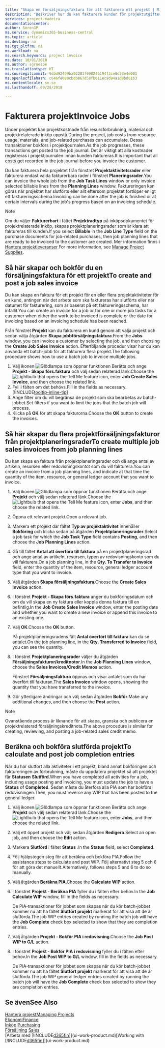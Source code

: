 ```yaml
---
title: "Skapa en försäljningsfaktura för att fakturera ett projekt | Microsoft Docs"
description: "Beskriver hur du kan fakturera kunder för projektutgifter allt eftersom projektet fortskrider."
services: project-madeira
documentationcenter: 
author: SorenGP
ms.service: dynamics365-business-central
ms.topic: article
ms.devlang: na
ms.tgt_pltfrm: na
ms.workload: na
ms.search.keywords: project invoice
ms.date: 10/01/2018
ms.author: sgroespe
ms.translationtype: HT
ms.sourcegitcommit: 9dbd92409ba02281f008246194f3ce0c53e4e001
ms.openlocfilehash: c646fe080cbdb867d58fb011ec9d94a1d8bd61b3
ms.contentlocale: sv-se
ms.lasthandoff: 09/28/2018

---
```

# <a name="invoice-jobs"></a><span data-ttu-id="a5876-103">Fakturera projekt</span><span class="sxs-lookup"><span data-stu-id="a5876-103">Invoice Jobs</span></span>
<span data-ttu-id="a5876-104">Under projektet kan projektkostnade från resursförbrukning, material och projektrelaterade inköp uppstå.</span><span class="sxs-lookup"><span data-stu-id="a5876-104">During the project, job costs from resource usage, materials, and job-related purchases can accumulate.</span></span> <span data-ttu-id="a5876-105">Dessa transaktioner bokförs i projektjournalen.</span><span class="sxs-lookup"><span data-stu-id="a5876-105">As the job progresses, these transactions get posted to the job journal.</span></span> <span data-ttu-id="a5876-106">Det är viktigt att alla kostnader registreras i projektjournalen innan kunden faktureras.</span><span class="sxs-lookup"><span data-stu-id="a5876-106">It is important that all costs get recorded in the job journal before you invoice the customer.</span></span>

<span data-ttu-id="a5876-107">Du kan fakturera hela projektet från fönstret **Projektaktivitetsrader** eller fakturera endast valda fakturerbara rader i fönstret **Planeringsrader**.</span><span class="sxs-lookup"><span data-stu-id="a5876-107">You can invoice the whole job from the **Job Task Lines** window or only invoice selected billable lines from the **Planning Lines** window.</span></span> <span data-ttu-id="a5876-108">Faktureringen kan göras när projektet har slutförts eller allt eftersom projektet fortlöper enligt ett faktureringsschema.</span><span class="sxs-lookup"><span data-stu-id="a5876-108">Invoicing can be done after the job is finished or at certain intervals during the job's progress based on an invoicing schedule.</span></span>

> [!NOTE]  
>   <span data-ttu-id="a5876-109">Om du väljer **Fakturerbart** i fältet **Projektradtyp** på inköpsdokumentet för projektrelaterade inköp, skapas projektplaneringsrader som är klara att faktureras till kunden.</span><span class="sxs-lookup"><span data-stu-id="a5876-109">If you select **Billable** in the **Job Line Type** field on the purchase documents for job-related purchases, then job planning lines that are ready to be invoiced to the customer are created.</span></span> <span data-ttu-id="a5876-110">Mer information finns i [Hantera projektleveranser](projects-how-manage-project-supplies.md).</span><span class="sxs-lookup"><span data-stu-id="a5876-110">For more information, see [Manage Project Supplies](projects-how-manage-project-supplies.md).</span></span>

## <a name="to-create-and-post-a-job-sales-invoice"></a><span data-ttu-id="a5876-111">Så här skapar och bokför du en försäljningsfaktura för ett projekt</span><span class="sxs-lookup"><span data-stu-id="a5876-111">To create and post a job sales invoice</span></span>
<span data-ttu-id="a5876-112">Du kan skapa en faktura för ett projekt för en eller flera projektaktiviteter för en kund, antingen när det arbete som ska faktureras har slutförts eller när datumet för fakturering, som är baserat på ett faktureringsschema, har infallit.</span><span class="sxs-lookup"><span data-stu-id="a5876-112">You can create an invoice for a job or for one or more job tasks for a customer when either the work to be invoiced is complete or the date for invoicing based on an invoicing schedule has been reached.</span></span>

<span data-ttu-id="a5876-113">Från fönstret **Projekt** kan du fakturera en kund genom att välja projekt och sedan välja åtgärden **Skapa jobbförsäljningsfaktura**.</span><span class="sxs-lookup"><span data-stu-id="a5876-113">From the **Jobs** window, you can invoice a customer by selecting the job, and then choosing the **Create Job Sales Invoice** action.</span></span> <span data-ttu-id="a5876-114">Efterföljande procedur visar hur du kan använda ett batch-jobb för att fakturera flera projekt.</span><span class="sxs-lookup"><span data-stu-id="a5876-114">The following procedure shows how to use a batch job to invoice multiple jobs.</span></span>  

1. <span data-ttu-id="a5876-115">Välj ikonen ![Glödlampa som öppnar funktionen Berätta](media/ui-search/search_small.png "Berätta vad du vill göra") och ange **Projekt - Skapa förs.faktura** och välj sedan relaterad länk.</span><span class="sxs-lookup"><span data-stu-id="a5876-115">Choose the ![Lightbulb that opens the Tell Me feature](media/ui-search/search_small.png "Tell me what you want to do") icon, enter **Job Create Sales Invoice**, and then choose the related link.</span></span>  
2. <span data-ttu-id="a5876-116">Fyll i fälten om det behövs.</span><span class="sxs-lookup"><span data-stu-id="a5876-116">Fill in the fields as necessary.</span></span> [!INCLUDE[tooltip-inline-tip](includes/tooltip-inline-tip_md.md)]
3. <span data-ttu-id="a5876-117">Ange filter om du vill begränsa de projekt som ska bearbetas av batch-jobbet.</span><span class="sxs-lookup"><span data-stu-id="a5876-117">Set filters if you want to limit the jobs that the batch job will process.</span></span>
4. <span data-ttu-id="a5876-118">Klicka på **OK** för att skapa fakturorna.</span><span class="sxs-lookup"><span data-stu-id="a5876-118">Choose the **OK** button to create the invoices.</span></span>  

## <a name="to-create-multiple-job-sales-invoices-from-job-planning-lines"></a><span data-ttu-id="a5876-119">Så här skapar du flera projektförsäljningsfakturor från projektplaneringsrader</span><span class="sxs-lookup"><span data-stu-id="a5876-119">To create multiple job sales invoices from job planning lines</span></span>
<span data-ttu-id="a5876-120">Du kan skapa en faktura från projektplaneringsrader och då ange antal av artikeln, resursen eller redovisningskontot som du vill fakturera.</span><span class="sxs-lookup"><span data-stu-id="a5876-120">You can create an invoice from a job planning lines, and indicate at that time the quantity of the item, resource, or general ledger account that you want to invoice.</span></span>

1. <span data-ttu-id="a5876-121">Välj ikonen ![Glödlampa som öppnar funktionen Berätta](media/ui-search/search_small.png "Berätta vad du vill göra") och ange **Projekt** och välj sedan relaterad länk.</span><span class="sxs-lookup"><span data-stu-id="a5876-121">Choose the ![Lightbulb that opens the Tell Me feature](media/ui-search/search_small.png "Tell me what you want to do") icon, enter **Jobs**, and then choose the related link.</span></span>
2. <span data-ttu-id="a5876-122">Öppna ett relevant projekt.</span><span class="sxs-lookup"><span data-stu-id="a5876-122">Open a relevant job.</span></span>
3. <span data-ttu-id="a5876-123">Markera ett projekt där fältet **Typ av projektaktivitet** innehåller **Bokföring** och klicka sedan på åtgärden **Projektplaneringsrader**.</span><span class="sxs-lookup"><span data-stu-id="a5876-123">Select a job task for which the **Job Task Type** field contains **Posting**, and then choose the **Job Planning Lines** action.</span></span>  
4. <span data-ttu-id="a5876-124">Gå till fältet **Antal att överföra till faktura** på en projektplaneringsrad och ange antal av artikeln, resursen, typen av redovisningskonto som du vill fakturera.</span><span class="sxs-lookup"><span data-stu-id="a5876-124">On a job planning line, in the **Qty. To Transfer to Invoice** field, enter the quantity of the item, resource, general ledger account type that you want to invoice.</span></span>  
5. <span data-ttu-id="a5876-125">Välj åtgärden **Skapa försäljningsfaktura**.</span><span class="sxs-lookup"><span data-stu-id="a5876-125">Choose the **Create Sales Invoice** action.</span></span>
6. <span data-ttu-id="a5876-126">I fönstret **Projekt - Skapa förs.faktura** anger du bokföringsdatum och om du vill skapa en ny faktura eller koppla denna faktura till en befintlig.</span><span class="sxs-lookup"><span data-stu-id="a5876-126">In the **Job Create Sales Invoice** window, enter the posting date and whether you want to create a new invoice or append this invoice to an existing one.</span></span>
7. <span data-ttu-id="a5876-127">Välj **OK**.</span><span class="sxs-lookup"><span data-stu-id="a5876-127">Choose the **OK** button.</span></span>  

    <span data-ttu-id="a5876-128">På projektplaneringsradens fält **Antal överfört till faktura** kan du se antalet.</span><span class="sxs-lookup"><span data-stu-id="a5876-128">On the job planning line, in the **Qty. Transferred to Invoice** field, you can see the quantity.</span></span>
8. <span data-ttu-id="a5876-129">I fönstret **Projektplaneringsrader** väljer du åtgärden **Försäljningsfakturor/kreditnotor**.</span><span class="sxs-lookup"><span data-stu-id="a5876-129">In the **Job Planning Lines** window, choose the **Sales Invoices/Credit Memos** action.</span></span>

    <span data-ttu-id="a5876-130">Fönstret **Försäljningsfaktura** öppnas och visar antalet som du har överfört till fakturan.</span><span class="sxs-lookup"><span data-stu-id="a5876-130">The **Sales Invoice** window opens, showing the quantity that you have transferred to the invoice.</span></span>  
9. <span data-ttu-id="a5876-131">Gör ytterligare ändringar och välj sedan åtgärden **Bokför**.</span><span class="sxs-lookup"><span data-stu-id="a5876-131">Make any additional changes, and then choose the **Post** action.</span></span>

> [!NOTE]  
>   <span data-ttu-id="a5876-132">Ovanstående process är liknande för att skapa, granska och publicera en projektrelaterad försäljningskreditnota.</span><span class="sxs-lookup"><span data-stu-id="a5876-132">The above procedure is similar for creating, reviewing, and posting a job-related sales credit memo.</span></span>

## <a name="to-calculate-and-post-job-completion-entries"></a><span data-ttu-id="a5876-133">Beräkna och bokföra slutförda projekt</span><span class="sxs-lookup"><span data-stu-id="a5876-133">To calculate and post job completion entries</span></span>
<span data-ttu-id="a5876-134">När du har slutfört alla aktiviteter i ett projekt, bland annat bokföringen och faktureringen av förbrukning, måste du uppdatera projektet så att projektet får **Statusen** **Slutförd**.</span><span class="sxs-lookup"><span data-stu-id="a5876-134">When you have completed all activities for a job, including usage posting and invoicing, you must update the job to have a **Status** of **Completed**.</span></span> <span data-ttu-id="a5876-135">Sedan måste du återföra alla PIA som har bokförs i redovisningen.</span><span class="sxs-lookup"><span data-stu-id="a5876-135">Then, you must reverse any WIP that has been posted to the general ledger.</span></span>

1. <span data-ttu-id="a5876-136">Välj ikonen ![Glödlampa som öppnar funktionen Berätta](media/ui-search/search_small.png "Berätta vad du vill göra") och ange **Projekt** och välj sedan relaterad länk.</span><span class="sxs-lookup"><span data-stu-id="a5876-136">Choose the ![Lightbulb that opens the Tell Me feature](media/ui-search/search_small.png "Tell me what you want to do") icon, enter **Jobs**, and then choose the related link.</span></span>  
2. <span data-ttu-id="a5876-137">Välj ett öppet projekt och välj sedan åtgärden **Redigera**.</span><span class="sxs-lookup"><span data-stu-id="a5876-137">Select an open job, and then choose the **Edit** action.</span></span>
3. <span data-ttu-id="a5876-138">Markera **Slutförd** i fältet **Status** .</span><span class="sxs-lookup"><span data-stu-id="a5876-138">In the **Status** field, select **Completed**.</span></span>
4. <span data-ttu-id="a5876-139">Följ hjälpstegen steg för att beräkna och bokföra PIA.</span><span class="sxs-lookup"><span data-stu-id="a5876-139">Follow the assistance steps to calculate and post WIP.</span></span> <span data-ttu-id="a5876-140">Följ alternativt steg 5 och 6 för att göra det manuellt.</span><span class="sxs-lookup"><span data-stu-id="a5876-140">Alternatively, follows steps 5 and 6 to do so manually.</span></span>  
5. <span data-ttu-id="a5876-141">Välj åtgärden **Beräkna PIA**.</span><span class="sxs-lookup"><span data-stu-id="a5876-141">Choose the **Calculate WIP** action.</span></span>
6. <span data-ttu-id="a5876-142">I fönstret **Projekt - Beräkna PIA** fyller du i fälten efter behov.</span><span class="sxs-lookup"><span data-stu-id="a5876-142">In the **Job Calculate WIP** window, fill in the fields as necessary.</span></span>  

     <span data-ttu-id="a5876-143">De PIA-transaktioner för jobbet som skapas när du kör batch-jobbet kommer nu att ha fältet **Slutfört projekt** markerat för att visa att de är slutförda.</span><span class="sxs-lookup"><span data-stu-id="a5876-143">The job WIP entries created by running the batch job will have the **Job Complete** check box selected to show that they are completion entries.</span></span>  
7. <span data-ttu-id="a5876-144">Välj åtgärden **Projekt - Bokför PIA i redovisning**.</span><span class="sxs-lookup"><span data-stu-id="a5876-144">Choose the **Job Post WIP to G/L** action.</span></span>
8. <span data-ttu-id="a5876-145">I fönstret **Projekt - Bokför PIA i redovisning** fyller du i fälten efter behov.</span><span class="sxs-lookup"><span data-stu-id="a5876-145">In the **Job Post WIP to G/L** window, fill in the fields as necessary.</span></span>  

     <span data-ttu-id="a5876-146">De PIA-transaktioner för jobbet som skapas när du kör batch-jobbet kommer nu att ha fältet **Slutfört projekt** markerat för att visa att de är slutförda.</span><span class="sxs-lookup"><span data-stu-id="a5876-146">The job WIP general ledger entries created by running the batch job will have the **Job Complete** check box selected to show they are completion entries.</span></span>

## <a name="see-also"></a><span data-ttu-id="a5876-147">Se även</span><span class="sxs-lookup"><span data-stu-id="a5876-147">See Also</span></span>
[<span data-ttu-id="a5876-148">Hantera projekt</span><span class="sxs-lookup"><span data-stu-id="a5876-148">Managing Projects</span></span>](projects-manage-projects.md)  
[<span data-ttu-id="a5876-149">Ekonomi</span><span class="sxs-lookup"><span data-stu-id="a5876-149">Finance</span></span>](finance.md)  
<span data-ttu-id="a5876-150">[Inköp](purchasing-manage-purchasing.md)       </span><span class="sxs-lookup"><span data-stu-id="a5876-150">[Purchasing](purchasing-manage-purchasing.md)       </span></span>  
<span data-ttu-id="a5876-151">[Försäljning](sales-manage-sales.md)    </span><span class="sxs-lookup"><span data-stu-id="a5876-151">[Sales](sales-manage-sales.md)    </span></span>  
<span data-ttu-id="a5876-152">[Arbeta med [!INCLUDE[d365fin](includes/d365fin_md.md)]](ui-work-product.md)</span><span class="sxs-lookup"><span data-stu-id="a5876-152">[Working with [!INCLUDE[d365fin](includes/d365fin_md.md)]](ui-work-product.md)</span></span>  

